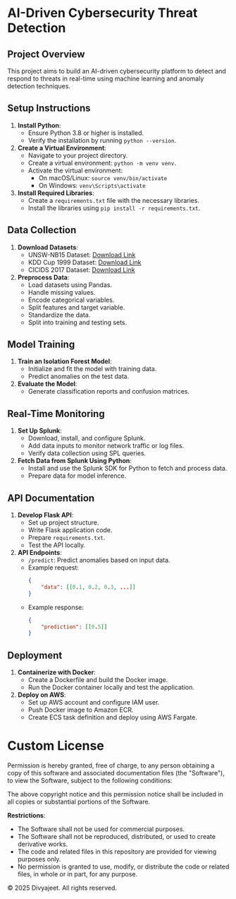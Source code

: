 # AI-Driven Cybersecurity Threat Detection

## Project Overview
This project aims to build an AI-driven cybersecurity platform to detect and respond to threats in real-time using machine learning and anomaly detection techniques.

## Setup Instructions
1. **Install Python**:
   - Ensure Python 3.8 or higher is installed.
   - Verify the installation by running `python --version`.
2. **Create a Virtual Environment**:
   - Navigate to your project directory.
   - Create a virtual environment: `python -m venv venv`.
   - Activate the virtual environment:
     - On macOS/Linux: `source venv/bin/activate`
     - On Windows: `venv\Scripts\activate`
3. **Install Required Libraries**:
   - Create a `requirements.txt` file with the necessary libraries.
   - Install the libraries using `pip install -r requirements.txt`.

## Data Collection
1. **Download Datasets**:
   - UNSW-NB15 Dataset: [Download Link](https://research.unsw.edu.au/projects/unsw-nb15-dataset)
   - KDD Cup 1999 Dataset: [Download Link](http://kdd.ics.uci.edu/databases/kddcup99/kddcup99.html)
   - CICIDS 2017 Dataset: [Download Link](https://www.unb.ca/cic/datasets/ids-2017.html)
2. **Preprocess Data**:
   - Load datasets using Pandas.
   - Handle missing values.
   - Encode categorical variables.
   - Split features and target variable.
   - Standardize the data.
   - Split into training and testing sets.

## Model Training
1. **Train an Isolation Forest Model**:
   - Initialize and fit the model with training data.
   - Predict anomalies on the test data.
2. **Evaluate the Model**:
   - Generate classification reports and confusion matrices.

## Real-Time Monitoring
1. **Set Up Splunk**:
   - Download, install, and configure Splunk.
   - Add data inputs to monitor network traffic or log files.
   - Verify data collection using SPL queries.
2. **Fetch Data from Splunk Using Python**:
   - Install and use the Splunk SDK for Python to fetch and process data.
   - Prepare data for model inference.

## API Documentation
1. **Develop Flask API**:
   - Set up project structure.
   - Write Flask application code.
   - Prepare `requirements.txt`.
   - Test the API locally.
2. **API Endpoints**:
   - `/predict`: Predict anomalies based on input data.
   - Example request:
     ```json
     {
         "data": [[0.1, 0.2, 0.3, ...]]
     }
     ```
   - Example response:
     ```json
     {
         "prediction": [[0.5]]
     }
     ```

## Deployment
1. **Containerize with Docker**:
   - Create a Dockerfile and build the Docker image.
   - Run the Docker container locally and test the application.
2. **Deploy on AWS**:
   - Set up AWS account and configure IAM user.
   - Push Docker image to Amazon ECR.
   - Create ECS task definition and deploy using AWS Fargate.

# Custom License

Permission is hereby granted, free of charge, to any person obtaining a copy of this software and associated documentation files (the "Software"), to view the Software, subject to the following conditions:

The above copyright notice and this permission notice shall be included in all copies or substantial portions of the Software.

**Restrictions**:
- The Software shall not be used for commercial purposes.
- The Software shall not be reproduced, distributed, or used to create derivative works.
- The code and related files in this repository are provided for viewing purposes only.
- No permission is granted to use, modify, or distribute the code or related files, in whole or in part, for any purpose.

© 2025 Divyajeet. All rights reserved.
